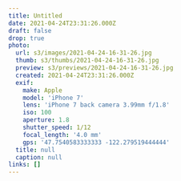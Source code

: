 ```yaml
---
title: Untitled
date: 2021-04-24T23:31:26.000Z
draft: false
drop: true
photo:
  url: s3/images/2021-04-24-16-31-26.jpg
  thumb: s3/thumbs/2021-04-24-16-31-26.jpg
  preview: s3/previews/2021-04-24-16-31-26.jpg
  created: 2021-04-24T23:31:26.000Z
  exif:
    make: Apple
    model: 'iPhone 7'
    lens: 'iPhone 7 back camera 3.99mm f/1.8'
    iso: 100
    aperture: 1.8
    shutter_speed: 1/12
    focal_length: '4.0 mm'
    gps: '47.7540583333333 -122.279519444444'
  title: null
  caption: null
links: []
---
```

